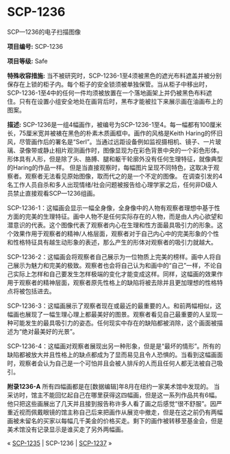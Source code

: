 # SCP-1236
                        




SCP—1236的电子扫描图像



**项目编号:**  SCP-1236

**项目等级:**  Safe

**特殊收容措施:**  当不被研究时，SCP-1236-1至4须被黑色的遮光布料遮盖并被分别保存在上锁的柜子内。每个柜子的安全锁须被单独保管。当从柜子中移出时，SCP-1236-1至4中的任何一件均须被放置在一个落地画架上并仍被黑色布料遮住。只有在设置小组安全地处在画背后时，黑布才能被拉下来展示画在油画布上的图案。

**描述:**  SCP-1236是一组4幅画作，被编号为SCP-1236-1至4。每一幅都有100厘米长，75厘米宽并被裱在黑色的朴素木质画框中。画作的风格是Keith Haring的怀旧风，尽管画作后的署名是“Serl”。当通过远距设备例如监视摄相机、镜子、一片玻璃、录像带或静止相片观测画作时，图像显现为在彩色背景中央的一个彩色形体。形体具有人形，但是除了头、胳膊、腿和躯干轮廓外没有任何生理特征，就像典型的Haring的作品一样。
但是当直接观察时，每幅图片呈现不同特色，这取决于观察者。观察者无法看见原始图像，取而代之的是一个不定的图像。
在调查引发的4名工作人员自杀和多人出现情绪/社会问题被报告给心理学家之后，任何非D级人员禁止直接观看SCP—1236组画。

SCP-1236-1：这幅画会显示一幅全身像，全身像中的人物有观察者理想中基于性方面的完美的生理特征。画中人物不是任何实际存在的人物，而是由人内心欲望和潜意识的代表。这个图像代表了观察者内心在生理和性方面最具吸引力的形象。这个效果作用于观察者的精神/人格层面，观察者对于自己内心中的完美形象的个性和性格特征具有越生动形象的表述，那么产生的形体对观察者的吸引力就越大。

SCP-1236-2：这幅画会将观察者自己展示为一位物质上完美的榜样。画中人将自己展示为魅力和完美的极致。观察者也会将自己认为和画中的“自己”一样，不论自己实际上怎样和自己要发生怎样极端的变化才能变成这样。同样，这幅画的效果作用于观察者的精神层面，观察者原先性格上的缺陷将被去除并且更加理想的性格特点将被包括进去。

SCP-1236-3：这幅画展示了观察者现在或最近的最重要的人。和前两幅相似，这幅画也展现了一幅生理心理上都最美好的图景。观察者看见自己最重要的人呈现一种可能发生的最具吸引力的姿态。任何现实中存在的缺陷都被消除，这个画面被描述为“绝对最美好的光景”。

SCP-1236-4：这幅画对观察者展现出另一种形象，但是是“最坏的情形”。所有的缺陷都被放大并且性格上的缺点都成为了显而易见且令人恐惧的。当看到这幅画面时，观察者会认为自己是一个可怕并且会被人排斥的人而且任何人都无法被自己吸引。

**附录1236-A** 
所有四幅画都是在[数据编辑]年8月在纽约一家美术馆中发现的。
当采访时，馆主不能回忆起自己在哪里获得这四幅画，但是这一系列作品共有6幅。他只把这些画展出了几天并且接到报告称许多人看了画之后感觉“很不舒服”。因严重近视而佩戴眼镜的馆主称自己后来把画作从展览中撤走，但是在这之前仍有两幅画被未留名的买家以每幅几千美金的价格买走。剩下的画作被转移至基金会，但是美术馆没有记录显示是谁买走了另外两幅画。



« [SCP-1235](/scp-1235) | SCP-1236 | [SCP-1237](/scp-1237) »





                    